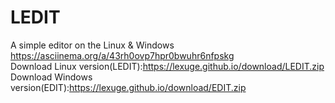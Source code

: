 # LEDIT
A simple editor on the Linux &amp; Windows  
https://asciinema.org/a/43rh0ovp7hpr0bwuhr6nfpskg  
Download Linux version(LEDIT):https://lexuge.github.io/download/LEDIT.zip  
Download Windows version(EDIT):https://lexuge.github.io/download/EDIT.zip  
